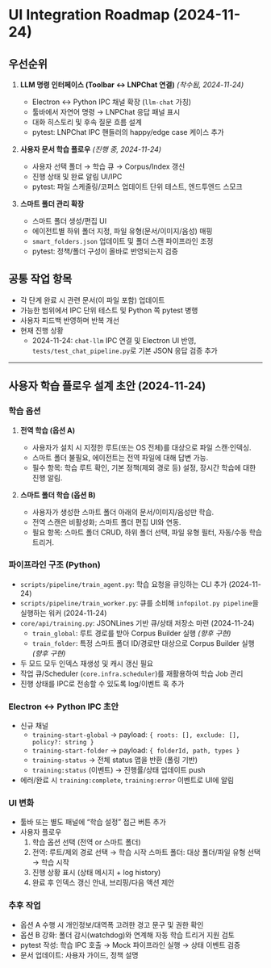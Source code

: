 # UI Integration Roadmap (2024-11-24)

## 우선순위
1. **LLM 명령 인터페이스 (Toolbar ↔ LNPChat 연결)** *(착수됨, 2024-11-24)*
   - Electron ↔ Python IPC 채널 확장 (`llm-chat` 가칭)
   - 툴바에서 자연어 명령 → LNPChat 응답 패널 표시
   - 대화 히스토리 및 후속 질문 흐름 설계
   - pytest: LNPChat IPC 핸들러의 happy/edge case 케이스 추가

2. **사용자 문서 학습 플로우** *(진행 중, 2024-11-24)*
   - 사용자 선택 폴더 → 학습 큐 → Corpus/Index 갱신
   - 진행 상태 및 완료 알림 UI/IPC
   - pytest: 파일 스케줄링/코퍼스 업데이트 단위 테스트, 엔드투엔드 스모크

3. **스마트 폴더 관리 확장**
   - 스마트 폴더 생성/편집 UI
   - 에이전트별 하위 폴더 지정, 파일 유형(문서/이미지/음성) 매핑
   - `smart_folders.json` 업데이트 및 폴더 스캔 파이프라인 조정
   - pytest: 정책/폴더 구성이 올바로 반영되는지 검증

## 공통 작업 항목
- 각 단계 완료 시 관련 문서(이 파일 포함) 업데이트
- 가능한 범위에서 IPC 단위 테스트 및 Python 쪽 pytest 병행
- 사용자 피드백 반영하며 반복 개선
- 현재 진행 상황
  - 2024-11-24: `chat-llm` IPC 연결 및 Electron UI 반영, `tests/test_chat_pipeline.py`로 기본 JSON 응답 검증 추가

---

## 사용자 학습 플로우 설계 초안 (2024-11-24)

### 학습 옵션
1. **전역 학습 (옵션 A)**
   - 사용자가 설치 시 지정한 루트(또는 OS 전체)를 대상으로 파일 스캔·인덱싱.
   - 스마트 폴더 불필요, 에이전트는 전역 파일에 대해 답변 가능.
   - 필수 항목: 학습 루트 확인, 기본 정책(제외 경로 등) 설정, 장시간 학습에 대한 진행 알림.

2. **스마트 폴더 학습 (옵션 B)**
   - 사용자가 생성한 스마트 폴더 아래의 문서/이미지/음성만 학습.
   - 전역 스캔은 비활성화; 스마트 폴더 편집 UI와 연동.
   - 필요 항목: 스마트 폴더 CRUD, 하위 폴더 선택, 파일 유형 필터, 자동/수동 학습 트리거.

### 파이프라인 구조 (Python)
- `scripts/pipeline/train_agent.py`: 학습 요청을 큐잉하는 CLI 추가 (2024-11-24)
- `scripts/pipeline/train_worker.py`: 큐를 소비해 `infopilot.py pipeline`을 실행하는 워커 (2024-11-24)
- `core/api/training.py`: JSONLines 기반 큐/상태 저장소 마련 (2024-11-24)
  - `train_global`: 루트 경로를 받아 Corpus Builder 실행 *(향후 구현)*
  - `train_folder`: 특정 스마트 폴더 ID/경로만 대상으로 Corpus Builder 실행 *(향후 구현)*
- 두 모드 모두 인덱스 재생성 및 캐시 갱신 필요
- 작업 큐/Scheduler (`core.infra.scheduler`)를 재활용하여 학습 Job 관리
- 진행 상태를 IPC로 전송할 수 있도록 log/이벤트 훅 추가

### Electron ↔ Python IPC 초안
- 신규 채널
  - `training-start-global` → payload: `{ roots: [], exclude: [], policy?: string }`
  - `training-start-folder` → payload: `{ folderId, path, types }`
  - `training-status` → 전체 status 맵을 반환 (폴링 기반)
  - `training:status` (이벤트) → 진행률/상태 업데이트 push
- 에러/완료 시 `training:complete`, `training:error` 이벤트로 UI에 알림

### UI 변화
- 툴바 또는 별도 패널에 “학습 설정” 접근 버튼 추가
- 사용자 플로우
  1. 학습 옵션 선택 (전역 or 스마트 폴더)
  2. 전역: 루트/제외 경로 선택 → 학습 시작
     스마트 폴더: 대상 폴더/파일 유형 선택 → 학습 시작
  3. 진행 상황 표시 (상태 메시지 + log history)
  4. 완료 후 인덱스 갱신 안내, 브리핑/다음 액션 제안

### 추후 작업
- 옵션 A 수행 시 개인정보/대역폭 고려한 경고 문구 및 권한 확인
- 옵션 B 강화: 폴더 감시(watchdog)와 연계해 자동 학습 트리거 지원 검토
- pytest 작성: 학습 IPC 호출 → Mock 파이프라인 실행 → 상태 이벤트 검증
- 문서 업데이트: 사용자 가이드, 정책 설명
